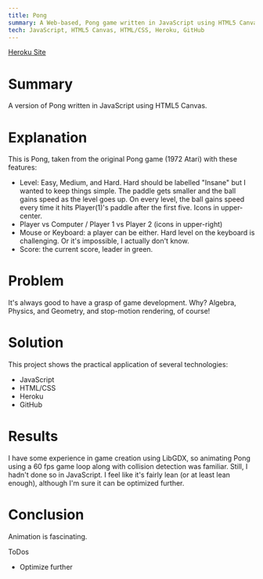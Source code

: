 ```yaml
---
title: Pong
summary: A Web-based, Pong game written in JavaScript using HTML5 Canvas
tech: JavaScript, HTML5 Canvas, HTML/CSS, Heroku, GitHub
---
```

[1]: https://pong-dsa027.herokuapp.com/
[Heroku Site][1]

# Summary

  A version of Pong written in JavaScript using HTML5 Canvas.

# Explanation

  This is Pong, taken from the original Pong game (1972 Atari) with these features:
  - Level: Easy, Medium, and Hard. Hard should be labelled "Insane" but I wanted to keep things simple. The paddle gets smaller and the ball gains speed as the level goes up. On every level, the ball gains speed every time it hits Player(1)'s paddle after the first five. Icons in upper-center.
  - Player vs Computer / Player 1 vs Player 2 (icons in upper-right)
  - Mouse or Keyboard: a player can be either. Hard level on the keyboard is challenging. Or it's impossible, I actually don't know.
  - Score: the current score, leader in green.

# Problem

  It's always good to have a grasp of game development. Why? Algebra, Physics, and Geometry, and stop-motion rendering, of course!

# Solution

  This project shows the practical application of several technologies:
  - JavaScript
  - HTML/CSS
  - Heroku
  - GitHub

# Results

  I have some experience in game creation using LibGDX, so animating Pong using a 60 fps game loop along with collision detection was familiar. Still, I hadn't done so in JavaScript. I feel like it's fairly lean (or at least lean enough), although I'm sure it can be optimized further.

# Conclusion
  Animation is fascinating.

  ToDos
  - Optimize further

